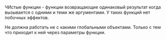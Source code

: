 ЧИстые функции  - функции возвращающие одинаковый результат когда вызывается с одними и теми же аргументами. У таких функций нет побочных эффектов.

Не должна работать не с какими глобальными объектами. Только с тем что приходит к ней через параметры функции.

